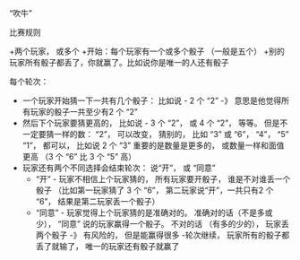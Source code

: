 “吹牛”

比赛规则

+两个玩家， 或多个
+开始：每个玩家有一个或多个骰子 （一般是五个）
+别的玩家所有骰子都丢了，你就赢了。比如说你是唯一的人还有骰子

每个轮次：
 
 - 一个玩家开始猜一下一共有几个骰子： 比如说 - 2 个 “2”  -》 意思是他觉得所有玩家的骰子一共至少有2 个 “2”
 - 然后下个玩家要猜更高的， 比如说 - 3 个 “2”， 或 4 个 “2”， 等等。 
   但是不一定要猜一样的数： “2”， 可以改变， 猜别的， 比如 “3” 或 “6”， “4”， “5” “1”， 都可以， 比如说 2 个 “3”
   重要的是数量是更多的， 或数量一样和面值更高 （3 个 “6” 比 3 个 “5” 高）
 - 玩家还有两个不同选择会结束轮次： 说“开”， 或 “同意”
	+ “开” - 玩家不相信上个玩家猜的， 所有玩家要开骰子， 谁是不对谁丢一个骰子 （比如第一玩家猜了 3 个 “6”， 第二玩家说“开”，一共只有2 个 “6”， 结果是第二玩家丢一个骰子） 
	+ “同意” - 玩家觉得上个玩家猜的是准确对的。 准确对的话（不是多或少）， “同意” 说的玩家赢得一个骰子。 不对的话 （有多的少的）， 玩家丢两个骰子  -》 有风险的， 但是能赢得很多
-轮次继续， 玩家所有的骰子都丢了就输了， 唯一的玩家还有骰子就赢了